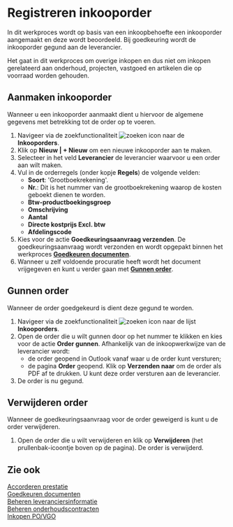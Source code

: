 # Registreren inkooporder

In dit werkproces wordt op basis van een inkoopbehoefte een inkooporder aangemaakt en deze wordt beoordeeld. Bij goedkeuring wordt de inkooporder gegund aan de leverancier.

Het gaat in dit werkproces om overige inkopen en dus niet om inkopen gerelateerd aan onderhoud, projecten, vastgoed en artikelen die op voorraad worden gehouden.

## Aanmaken inkooporder

Wanneer u een inkooporder aanmaakt dient u hiervoor de algemene gegevens met betrekking tot de order op te voeren.

1. Navigeer via de zoekfunctionaliteit ![zoeken icon](/assets/images/zoeken.png "zoeken icon") naar de **Inkooporders**.
2. Klik op  **Nieuw | + Nieuw** om een nieuwe inkooporder aan te maken.
3. Selecteer in het veld **Leverancier** de leverancier waarvoor u een order aan wilt maken.
4. Vul in de orderregels (onder kopje **Regels**) de volgende velden:
    - **Soort**: 'Grootboekrekening'.
    - **Nr.**: Dit is het nummer van de grootboekrekening waarop de kosten geboekt dienen te worden.
    - **Btw-productboekingsgroep**
    - **Omschrijving**
    - **Aantal**
    - **Directe kostprijs Excl. btw**
    - **Afdelingscode**
5. Kies voor de actie **Goedkeuringsaanvraag verzenden**. De goedkeuringsaanvraag wordt verzonden en wordt opgepakt binnen het werkproces **[Goedkeuren documenten](../goedkeuren-documenten/)**.
6. Wanneer u zelf voldoende procuratie heeft wordt het document vrijgegeven en kunt u verder gaan met **[Gunnen order](#gunnen-order)**.

## Gunnen order

Wanneer de order goedgekeurd is dient deze gegund te worden.
1. Navigeer via de zoekfunctionaliteit ![zoeken icon](/assets/images/zoeken.png "zoeken icon") naar de lijst **Inkooporders**.
2. Open de order die u wilt gunnen door op het nummer te klikken en kies voor de actie **Order gunnen**. Afhankelijk van de inkoopwerkwijze van de leverancier wordt:
    - de order geopend in Outlook vanaf waar u de order kunt versturen;
    - de pagina **Order** geopend. Klik op **Verzenden naar** om de order als PDF af te drukken. U kunt deze order versturen aan de leverancier.
3. De order is nu gegund.

## Verwijderen order

Wanneer de goedkeuringsaanvraag voor de order geweigerd is kunt u de order verwijderen.
1. Open de order die u wilt verwijderen en klik op **Verwijderen** (het prullenbak-icoontje boven op de pagina). De order is verwijderd.

## Zie ook

[Accorderen prestatie](../accorderen-prestatie/)  
[Goedkeuren documenten](../goedkeuren-documenten/)  
[Beheren leveranciersinformatie](../beheren-leveranciersinformatie/)  
[Beheren onderhoudscontracten](../beheren-onderhoudscontracten/)  
[Inkopen PO/VGO](../inkopen-po-vgo/)

